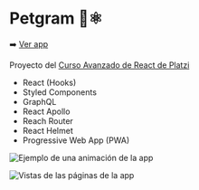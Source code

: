 # Petgram 🐶⚛️

➡️ [Ver app](https://petgram.beaps.now.sh/)

Proyecto del [Curso Avanzado de React de Platzi](https://platzi.com/cursos/react-avanzado/)

- React (Hooks)
- Styled Components
- GraphQL
- React Apollo
- Reach Router
- React Helmet
- Progressive Web App (PWA)

![Ejemplo de una animación de la app](https://i.ibb.co/p26wM2D/animacion-fadein.gif)

![Vistas de las páginas de la app](https://i.ibb.co/9GjL3Vy/petgram-pages.png)
